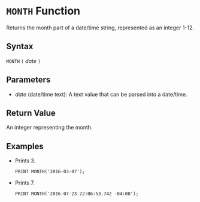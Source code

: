 # `MONTH` Function

Returns the month part of a date/time string, represented as an integer 1-12\.

## Syntax

`MONTH` `(` *date* `)`

## Parameters

- *date* (date/time text): A text value that can be parsed into a date/time.

## Return Value

An integer representing the month.

## Examples

- Prints 3.

    ```
    PRINT MONTH('2016-03-07');
    ```

- Prints 7.

    ```
    PRINT MONTH('2016-07-23 22:06:53.742 -04:00');
    ```
